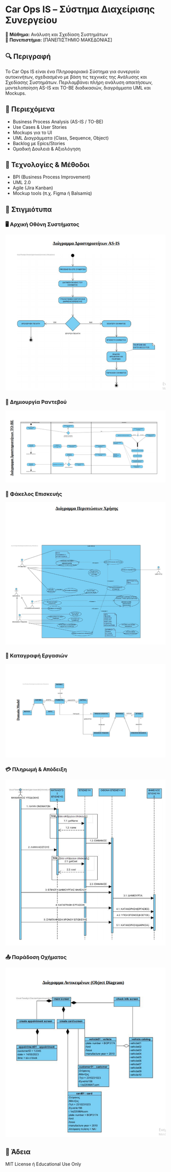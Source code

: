 # Car Ops IS – Σύστημα Διαχείρισης Συνεργείου

📌 **Μάθημα:** Ανάλυση και Σχεδίαση Συστημάτων  
🏫 **Πανεπιστήμιο:** [ΠΑΝΕΠΙΣΤΗΜΙΟ ΜΑΚΕΔΟΝΙΑΣ]

## 🔍 Περιγραφή

Το Car Ops IS είναι ένα Πληροφοριακό Σύστημα για συνεργείο αυτοκινήτων, σχεδιασμένο με βάση τις τεχνικές της Ανάλυσης και Σχεδίασης Συστημάτων. Περιλαμβάνει πλήρη ανάλυση απαιτήσεων, μοντελοποίηση AS-IS και TO-BE διαδικασιών, διαγράμματα UML και Mockups.

## 📂 Περιεχόμενα

- Business Process Analysis (AS-IS / TO-BE)
- Use Cases & User Stories
- Mockups για το UI
- UML Διαγράμματα (Class, Sequence, Object)
- Backlog με Epics/Stories
- Ομαδική Δουλειά & Αξιολόγηση

## 🧠 Τεχνολογίες & Μέθοδοι

- BPI (Business Process Improvement)
- UML 2.0
- Agile (Jira Kanban)
- Mockup tools (π.χ. Figma ή Balsamiq)

## 📸 Στιγμιότυπα

### 🖥️ Αρχική Οθόνη Συστήματος
![Αρχική Οθόνη](https://github.com/Mantzos-Stefanos/car-ops-is/blob/main/ui-mockups/%CE%A3%CF%84%CE%B9%CE%B3%CE%BC%CE%B9%CF%8C%CF%84%CF%85%CF%80%CE%BF%20%CE%BF%CE%B8%CF%8C%CE%BD%CE%B7%CF%82%202025-06-04%20181246.png?raw=true)

### 📅 Δημιουργία Ραντεβού
![Ραντεβού](https://github.com/Mantzos-Stefanos/car-ops-is/blob/main/ui-mockups/%CE%A3%CF%84%CE%B9%CE%B3%CE%BC%CE%B9%CF%8C%CF%84%CF%85%CF%80%CE%BF%20%CE%BF%CE%B8%CF%8C%CE%BD%CE%B7%CF%82%202025-06-04%20181403.png?raw=true)

### 🧾 Φάκελος Επισκευής
![Φάκελος Επισκευής](https://github.com/Mantzos-Stefanos/car-ops-is/blob/main/ui-mockups/%CE%A3%CF%84%CE%B9%CE%B3%CE%BC%CE%B9%CF%8C%CF%84%CF%85%CF%80%CE%BF%20%CE%BF%CE%B8%CF%8C%CE%BD%CE%B7%CF%82%202025-06-04%20181458.png?raw=true)

### 🧰 Καταγραφή Εργασιών
![Καταγραφή Εργασιών](https://github.com/Mantzos-Stefanos/car-ops-is/blob/main/ui-mockups/%CE%A3%CF%84%CE%B9%CE%B3%CE%BC%CE%B9%CF%8C%CF%84%CF%85%CF%80%CE%BF%20%CE%BF%CE%B8%CF%8C%CE%BD%CE%B7%CF%82%202025-06-04%20182553.png?raw=true)

### 💳 Πληρωμή & Απόδειξη
![Πληρωμή](https://github.com/Mantzos-Stefanos/car-ops-is/blob/main/ui-mockups/%CE%A3%CF%84%CE%B9%CE%B3%CE%BC%CE%B9%CF%8C%CF%84%CF%85%CF%80%CE%BF%20%CE%BF%CE%B8%CF%8C%CE%BD%CE%B7%CF%82%202025-06-04%20182642.png?raw=true)

### 📤 Παράδοση Οχήματος
![Παράδοση](https://github.com/Mantzos-Stefanos/car-ops-is/blob/main/ui-mockups/%CE%A3%CF%84%CE%B9%CE%B3%CE%BC%CE%B9%CF%8C%CF%84%CF%85%CF%80%CE%BF%20%CE%BF%CE%B8%CF%8C%CE%BD%CE%B7%CF%82%202025-06-04%20182807.png?raw=true)


## 🧾 Άδεια

MIT License ή Educational Use Only

